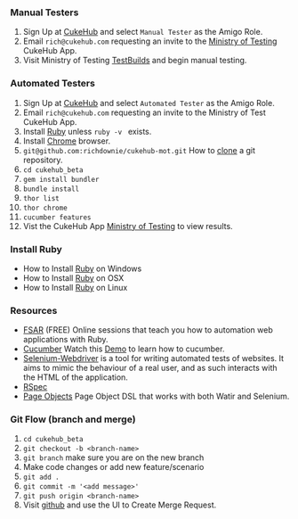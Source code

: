 ### Manual Testers

1. Sign Up at [CukeHub](https://cukehub.com/users/sign_up) and select ```Manual Tester``` as the Amigo Role.
2. Email ```rich@cukehub.com``` requesting an invite to the [Ministry of Testing](https://cukehub.com/apps/85) CukeHub App.
3. Visit Ministry of Testing [TestBuilds](https://cukehub.com/apps/85/builds) and begin manual testing.

### Automated Testers

1. Sign Up at [CukeHub](https://cukehub.com/users/sign_up) and select ```Automated Tester``` as the Amigo Role.
2. Email ```rich@cukehub.com``` requesting an invite to the Ministry of Test CukeHub App.
3. Install [Ruby](http://davehaeffner.com/selenium-guidebook/install/ruby/) unless ```ruby -v ``` exists.
4. Install [Chrome](https://www.google.com/chrome/browser/desktop/index.html) browser.
5. ```git@github.com:richdownie/cukehub-mot.git``` How to [clone](https://help.github.com/articles/cloning-a-repository/) a git repository.
6. ```cd cukehub_beta```
7. ```gem install bundler```
8. ```bundle install```
9. ```thor list```
10. ```thor chrome```
11. ```cucumber features```
12. Vist the CukeHub App [Ministry of Testing](https://cukehub.com/apps/85) to view results.

### Install Ruby
* How to Install [Ruby](http://davehaeffner.com/selenium-guidebook/install/ruby/windows/) on Windows 
* How to Install [Ruby](http://davehaeffner.com/selenium-guidebook/install/ruby/mac/10.10/) on OSX 
* How to Install [Ruby](http://davehaeffner.com/selenium-guidebook/install/ruby/linux/) on Linux 

### Resources
* [FSAR](http://fullstackautomationwithruby.com/) (FREE) Online sessions that teach you how to automation web applications with Ruby. 
* [Cucumber](https://cucumber.io/) Watch this [Demo](https://www.youtube.com/watch?v=jcufT1xVhGA&t=2s) to learn how to cucumber.
* [Selenium-Webdriver](https://rubygems.org/gems/selenium-webdriver) is a tool for writing automated tests of websites. It aims to mimic the behaviour of a real user, and as such interacts with the HTML of the application.
* [RSpec](http://rspec.info/)
* [Page Objects](https://rubygems.org/gems/page-object) Page Object DSL that works with both Watir and Selenium.

### Git Flow (branch and merge)

1. ```cd cukehub_beta```
2. ```git checkout -b <branch-name>```
3. ```git branch``` make sure you are on the new branch
4. Make code changes or add new feature/scenario
5. ```git add .```
6. ```git commit -m '<add message>'```
7. ```git push origin <branch-name>```
8. Visit [github](https://github.com/richdownie/cukehub-mot) and use the UI to Create Merge Request.
